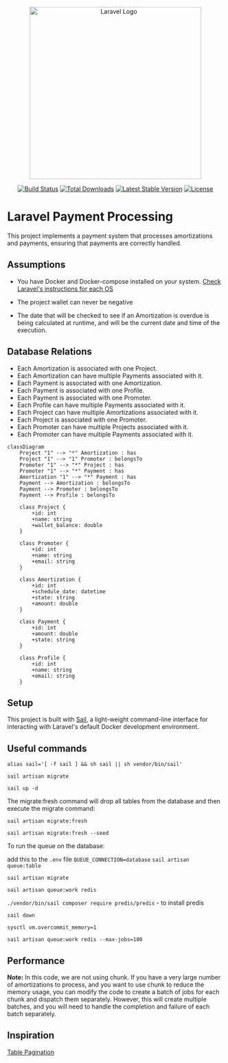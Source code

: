 <p align="center"><a href="https://laravel.com" target="_blank"><img src="https://raw.githubusercontent.com/laravel/art/master/logo-lockup/5%20SVG/2%20CMYK/1%20Full%20Color/laravel-logolockup-cmyk-red.svg" width="400" alt="Laravel Logo"></a></p>

<p align="center">
<a href="https://github.com/laravel/framework/actions"><img src="https://github.com/laravel/framework/workflows/tests/badge.svg" alt="Build Status"></a>
<a href="https://packagist.org/packages/laravel/framework"><img src="https://img.shields.io/packagist/dt/laravel/framework" alt="Total Downloads"></a>
<a href="https://packagist.org/packages/laravel/framework"><img src="https://img.shields.io/packagist/v/laravel/framework" alt="Latest Stable Version"></a>
<a href="https://packagist.org/packages/laravel/framework"><img src="https://img.shields.io/packagist/l/laravel/framework" alt="License"></a>
</p>

# Laravel Payment Processing

This project implements a payment system that processes amortizations and payments, ensuring that payments are correctly handled.

## Assumptions

-   You have Docker and Docker-compose installed on your system. [Check Laravel's instructions for each OS](https://laravel.com/docs/10.x#laravel-and-docker)

-   The project wallet can never be negative
-   The date that will be checked to see if an Amortization is overdue is being calculated at runtime, and will be the current date and time of the execution.

## Database Relations

-   Each Amortization is associated with one Project.
-   Each Amortization can have multiple Payments associated with it.
-   Each Payment is associated with one Amortization.
-   Each Payment is associated with one Profile.
-   Each Payment is associated with one Promoter.
-   Each Profile can have multiple Payments associated with it.
-   Each Project can have multiple Amortizations associated with it.
-   Each Project is associated with one Promoter.
-   Each Promoter can have multiple Projects associated with it.
-   Each Promoter can have multiple Payments associated with it.

```mermaid
classDiagram
    Project "1" --> "*" Amortization : has
    Project "1" --> "1" Promoter : belongsTo
    Promoter "1" --> "*" Project : has
    Promoter "1" --> "*" Payment : has
    Amortization "1" --> "*" Payment : has
    Payment --> Amortization : belongsTo
    Payment --> Promoter : belongsTo
    Payment --> Profile : belongsTo

    class Project {
        +id: int
        +name: string
        +wallet_balance: double
    }

    class Promoter {
        +id: int
        +name: string
        +email: string
    }

    class Amortization {
        +id: int
        +schedule_date: datetime
        +state: string
        +amount: double
    }

    class Payment {
        +id: int
        +amount: double
        +state: string
    }

    class Profile {
        +id: int
        +name: string
        +email: string
    }
```

## Setup

This project is built with [Sail](https://laravel.com/docs/10.x/sail), a light-weight command-line interface for interacting with Laravel's default Docker development environment.

## Useful commands

`alias sail='[ -f sail ] && sh sail || sh vendor/bin/sail'`

`sail artisan migrate`

`sail up -d`

The migrate:fresh command will drop all tables from the database and then execute the migrate command:

`sail artisan migrate:fresh`

`sail artisan migrate:fresh --seed`

To run the queue on the database:

add this to the `.env` file `QUEUE_CONNECTION=database`
`sail artisan queue:table`

`sail artisan migrate`

`sail artisan queue:work redis`

`./vendor/bin/sail composer require predis/predis` - to install predis

`sail down`

`sysctl vm.overcommit_memory=1`

`sail artisan queue:work redis --max-jobs=100`

## Performance

**Note:** In this code, we are not using chunk. If you have a very large number of amortizations to process, and you want to use chunk to reduce the memory usage, you can modify the code to create a batch of jobs for each chunk and dispatch them separately. However, this will create multiple batches, and you will need to handle the completion and failure of each batch separately.

## Inspiration

[Table Pagination](https://tailwindui.com/components/application-ui/navigation/pagination)
